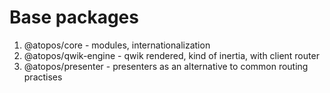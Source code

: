 # Base packages
1. @atopos/core - modules, internationalization
2. @atopos/qwik-engine - qwik rendered, kind of inertia, with client router
3. @atopos/presenter - presenters as an alternative to common routing practises